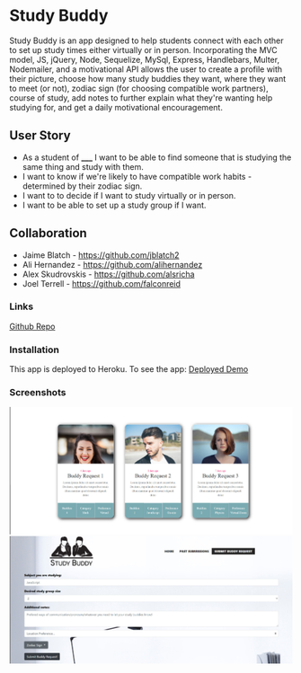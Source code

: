 # Study Buddy

Study Buddy is an app designed to help students connect with each other to set up study times either virtually or in person. Incorporating the MVC model, JS, jQuery, Node, Sequelize, MySql, Express, Handlebars, Multer, Nodemailer, and a motivational API allows the user to create a profile with their picture, choose how many study buddies they want, where they want to meet (or not), zodiac sign (for choosing compatible work partners), course of study, add notes to further explain what they're wanting help studying for, and get a daily motivational encouragement.

## User Story

- As a student of **\_\_\_** I want to be able to find someone that is studying the same thing and study with them.
- I want to know if we're likely to have compatible work habits - determined by their zodiac sign.
- I want to to decide if I want to study virtually or in person.
- I want to be able to set up a study group if I want.

## Collaboration

- Jaime Blatch - https://github.com/jblatch2
- Ali Hernandez - https://github.com/alihernandez
- Alex Skudrovskis - https://github.com/alsricha
- Joel Terrell - https://github.com/falconreid

### Links

[Github Repo](https://github.com/jblatch2/Project2)

### Installation

This app is deployed to Heroku. To see the app:
[Deployed Demo](https://project2sd.herokuapp.com/)

### Screenshots

![](public\img\buddycards.jpg)
![](public\img\buddyrequest.jpg)
